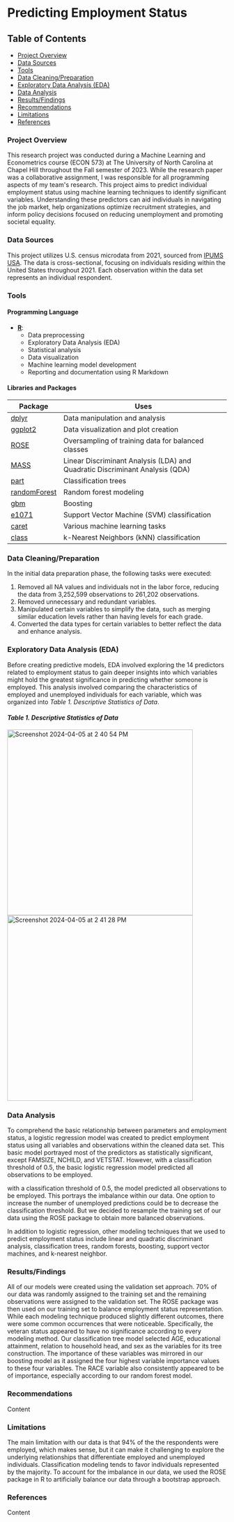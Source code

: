 # Predicting Employment Status

## Table of Contents

- [Project Overview](#project-overview)
- [Data Sources](#data-sources)
- [Tools](#tools)
- [Data Cleaning/Preparation](#data-cleaningpreparation)
- [Exploratory Data Analysis (EDA)](#exploratory-data-analysis-eda)
- [Data Analysis](#data-analysis)
- [Results/Findings](#resultsfindings)
- [Recommendations](#recommendations)
- [Limitations](#limitations)
- [References](#references)

### Project Overview

This research project was conducted during a Machine Learning and Econometrics course (ECON 573) at The University of North Carolina at Chapel Hill throughout the Fall semester of 2023. While the research paper was a collaborative assignment, I was responsible for all programming aspects of my team's research. This project aims to predict individual employment status using machine learning techniques to identify significant variables. Understanding these predictors can aid individuals in navigating the job market, help organizations optimize recruitment strategies, and inform policy decisions focused on reducing unemployment and promoting societal equality.

### Data Sources

This project utilizes U.S. census microdata from 2021, sourced from [IPUMS USA](https://usa.ipums.org/usa/). The data is cross-sectional, focusing on individuals residing within the United States throughout 2021. Each observation within the data set represents an individual respondent.

### Tools

#### Programming Language
- **[R](https://www.r-project.org/about.html)**:
  - Data preprocessing
  - Exploratory Data Analysis (EDA)
  - Statistical analysis
  - Data visualization
  - Machine learning model development
  - Reporting and documentation using R Markdown

#### Libraries and Packages

| Package       | Uses                                                                          |
|---------------|-------------------------------------------------------------------------------|
| [dplyr](https://cran.r-project.org/web/packages/dplyr/index.html)         | Data manipulation and analysis                                               |
| [ggplot2](https://cran.r-project.org/web/packages/ggplot2/index.html)       | Data visualization and plot creation                                         |
| [ROSE](https://cran.r-project.org/web/packages/ROSE/index.html)          | Oversampling of training data for balanced classes                             |
| [MASS](https://cran.r-project.org/web/packages/MASS/index.html)         | Linear Discriminant Analysis (LDA) and Quadratic Discriminant Analysis (QDA)   |
| [part](https://cran.r-project.org/web/packages/rpart/index.html)         | Classification trees                                                          |
| [randomForest](https://cran.r-project.org/web/packages/randomForest/index.html)  | Random forest modeling                                                        |
| [gbm](https://cran.r-project.org/web/packages/gbm/index.html)           | Boosting                                                                      |
| [e1071](https://cran.r-project.org/web/packages/e1071/index.html)         | Support Vector Machine (SVM) classification                                   |
| [caret](https://cran.r-project.org/web/packages/caret/index.html)         | Various machine learning tasks                                                |
| [class](https://cran.r-project.org/web/packages/class/index.html)         | k-Nearest Neighbors (kNN) classification                                      |

### Data Cleaning/Preparation

In the initial data preparation phase, the following tasks were executed:
1. Removed all NA values and individuals not in the labor force, reducing the data from 3,252,599 observations to 261,202 observations.
2. Removed unnecessary and redundant variables.
3. Manipulated certain variables to simplify the data, such as merging similar education levels rather than having levels for each grade.
4. Converted the data types for certain variables to better reflect the data and enhance analysis.

### Exploratory Data Analysis (EDA)

Before creating predictive models, EDA involved exploring the 14 predictors related to employment status to gain deeper insights into which variables might hold the greatest significance in predicting whether someone is employed. This analysis involved comparing the characteristics of employed and unemployed individuals for each variable, which was organized into *Table 1. Descriptive Statistics of Data*.

#### *Table 1. Descriptive Statistics of Data*
<img width="426" alt="Screenshot 2024-04-05 at 2 40 54 PM" src="https://github.com/austincicale/Predicting-Employment-Status/assets/77798880/852c6a7e-303c-4a32-b037-a68ef6ab6680">
<img width="426" alt="Screenshot 2024-04-05 at 2 41 28 PM" src="https://github.com/austincicale/Predicting-Employment-Status/assets/77798880/44a7041c-a8ee-4530-838e-6f0f0cd32b70">

### Data Analysis

To comprehend the basic relationship between parameters and employment status, a logistic regression model was created to predict employment status using all variables and observations within the cleaned data set. This basic model portrayed most of the predictors as statistically significant, except FAMSIZE, NCHILD, and VETSTAT. However, with a classification threshold of 0.5, the basic logistic regression model predicted all observations to be employed. 

with a classification threshold of 0.5, the model predicted all observations to be employed. This portrays the imbalance within our data. One option to increase the number of unemployed predictions could be to decrease the classification threshold. But we decided to resample the training set of our data using the ROSE package to obtain more balanced observations.


In addition to logistic regression, other modeling techniques that we used to predict employment status include linear and quadratic discriminant analysis, classification trees, random forests, boosting, support vector machines, and k-nearest neighbor.

### Results/Findings

All of our models were created using the validation set approach. 70% of our data was randomly assigned to the training set and the remaining observations were assigned to the validation set. The ROSE package was then used on our training set to balance employment status representation. While each modeling technique produced slightly different outcomes, there were some common occurrences that were noticeable. Specifically, the veteran status appeared to have no significance according to every modeling method. Our classification tree model selected AGE, educational attainment, relation to household head, and sex as the variables for its tree construction. The importance of these variables was mirrored in our boosting model as it assigned the four highest variable importance values to these four variables. The RACE variable also consistently appeared to be of importance, especially according to our random forest model.

### Recommendations

Content

### Limitations

The main limitation with our data is that 94% of the the respondents were employed, which makes sense, but it can make it challenging to explore the underlying relationships that differentiate employed and unemployed individuals. Classification modeling tends to favor individuals represented by the majority. To account for the imbalance in our data, we used the ROSE package in R to artificially balance our data through a bootstrap approach.

### References

Content


